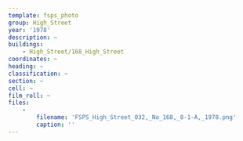 ```yaml
---
template: fsps_photo
group: High_Street
year: '1978'
description: ~
buildings:
    - High_Street/168_High_Street
coordinates: ~
heading: ~
classification: ~
section: ~
cell: ~
film_roll: ~
files:
    -
        filename: 'FSPS_High_Street_032,_No_168,_8-1-A,_1978.png'
        caption: ''
---
```


